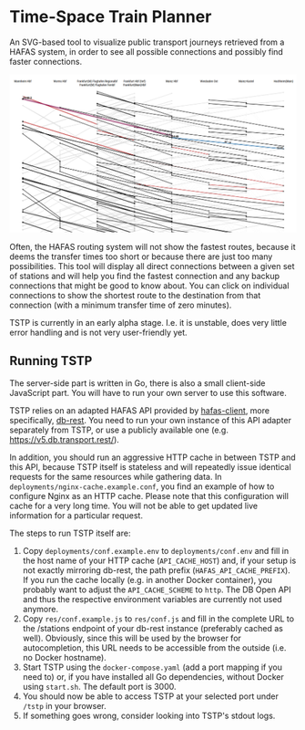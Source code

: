# Time-Space Train Planner

An SVG-based tool to visualize public transport journeys retrieved from a HAFAS system, in order to see all possible connections and possibly find faster connections.

![Example Diagram](res/screenshot.png?raw=true)

Often, the HAFAS routing system will not show the fastest routes, because it deems the transfer times too short or because there are just too many possibilities. This tool will display all direct connections between a given set of stations and will help you find the fastest connection and any backup connections that might be good to know about. You can click on individual connections to show the shortest route to the destination from that connection (with a minimum transfer time of zero minutes).

TSTP is currently in an early alpha stage. I.e. it is unstable, does very little error handling and is not very user-friendly yet.

## Running TSTP

The server-side part is written in Go, there is also a small client-side JavaScript part. You will have to run your own server to use this software.

TSTP relies on an adapted HAFAS API provided by [hafas-client](https://github.com/public-transport/hafas-client), more specifically, [db-rest](https://github.com/derhuerst/db-rest). You need to run your own instance of this API adapter separately from TSTP, or use a publicly available one (e.g. https://v5.db.transport.rest/).

In addition, you should run an aggressive HTTP cache in between TSTP and this API, because TSTP itself is stateless and will repeatedly issue identical requests for the same resources while gathering data. In `deployments/nginx-cache.example.conf`, you find an example of how to configure Nginx as an HTTP cache. Please note that this configuration will cache for a very long time. You will not be able to get updated live information for a particular request.

The steps to run TSTP itself are:

1. Copy `deployments/conf.example.env` to `deployments/conf.env` and fill in the host name of your HTTP cache (`API_CACHE_HOST`) and, if your setup is not exactly mirroring db-rest, the path prefix (`HAFAS_API_CACHE_PREFIX`). If you run the cache locally (e.g. in another Docker container), you probably want to adjust the `API_CACHE_SCHEME` to `http`. The DB Open API and thus the respective environment variables are currently not used anymore.
2. Copy `res/conf.example.js` to `res/conf.js` and fill in the complete URL to the /stations endpoint of your db-rest instance (preferably cached as well). Obviously, since this will be used by the browser for autocompletion, this URL needs to be accessible from the outside (i.e. no Docker hostname).
3. Start TSTP using the `docker-compose.yaml` (add a port mapping if you need to) or, if you have installed all Go dependencies, without Docker using `start.sh`. The default port is 3000.
4. You should now be able to access TSTP at your selected port under `/tstp` in your browser.
5. If something goes wrong, consider looking into TSTP's stdout logs.
